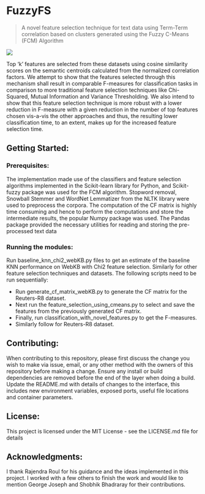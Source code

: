 # FuzzyFS
> A novel feature selection technique for text data using Term-Term correlation based on clusters generated using the Fuzzy C-Means (FCM) Algorithm 

![](https://raw.githubusercontent.com/achyudhk/FCM-Feature-Selection/master/doc/accuracy_results.png)

Top ‘k’ features are selected from these datasets using cosine similarity scores on the semantic centroids calculated from the normalized correlation factors. We attempt to show that the features selected through this mechanism shall result in comparable F-measures for classification tasks in comparison to more traditional feature selection techniques like Chi-Squared, Mutual Information and Variance Thresholding. We also intend to show that this feature selection technique is more robust with a lower reduction in F-measure with a given reduction in the number of top features chosen vis-a-vis the other approaches and thus, the resulting lower classification time, to an extent, makes up for the increased feature selection time.


## Getting Started:

### Prerequisites:
The implementation made use of the classifiers and feature selection algorithms implemented in the Scikit-learn library for Python, and Scikit-fuzzy package was used for the FCM algorithm. Stopword removal, Snowball Stemmer and WordNet Lemmatizer from the NLTK library were used to preprocess the corpora. The computation of the CF matrix is highly time consuming and hence to perform the computations and store the intermediate results, the popular Numpy package was used. The Pandas package provided the necessary utilities for reading and storing the pre-processed text data

### Running the modules:
Run baseline_knn_chi2_webKB.py files to get an estimate of the baseline KNN performance on WebKB with Chi2 feature selection. Similarly for other feature selection techniques and datasets. The following scripts need to be run sequentially:
* Run generate_cf_matrix_webKB.py to generate the CF matrix for the Reuters-R8 dataset.
* Next run the feature_selection_using_cmeans.py to select and save the features from the previously generated CF matrix.
* Finally, run classification_with_novel_features.py to get the F-measures.
* Similarly follow for Reuters-R8 dataset.

## Contributing:
When contributing to this repository, please first discuss the change you wish to make via issue, email, or any other method with the owners of this repository before making a change. Ensure any install or build dependencies are removed before the end of the layer when doing a build. Update the README.md with details of changes to the interface, this includes new environment variables, exposed ports, useful file locations and container parameters.

## License:
This project is licensed under the MIT License - see the LICENSE.md file for details

## Acknowledgments:
I thank Rajendra Roul for his guidance and the ideas implemented in this project. I worked with a few others to finish the work and would like to mention George Joseph and Shobhik Bhadraray for their contributions.
